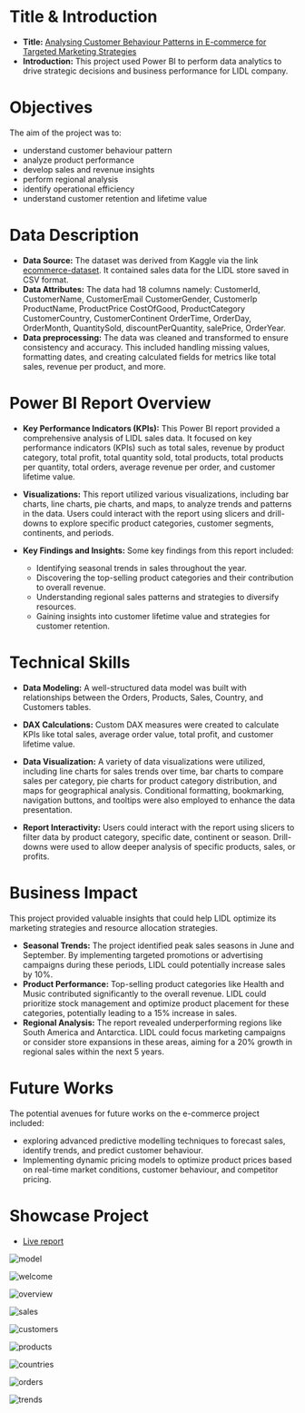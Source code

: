 
# Title & Introduction
- **Title:**  [Analysing Customer Behaviour Patterns in E-commerce for Targeted Marketing Strategies](https://app.powerbi.com/groups/me/reports/604e06a0-1446-4e94-ba64-9303d3b640af/ReportSection12bf2b1503c9873b8766?bookmarkGuid=edb6735b-99b0-4e9f-addf-90a9ea6845af&bookmarkUsage=1&ctid=43d2115b-a55e-46b6-9df7-b03388ecfc60&portalSessionId=1f4c3eac-5a82-49b9-9d3c-f58f627aeb7d&fromEntryPoint=export)
- **Introduction:** This project used Power BI to perform data analytics to drive strategic decisions and business performance for LIDL company. 
# Objectives
The aim of the project was to:
- understand customer behaviour pattern
- analyze product performance 
- develop sales and revenue insights
- perform regional analysis
- identify operational efficiency
- understand customer retention and lifetime value
# Data Description
* **Data Source:**
The dataset was derived from Kaggle via the link [ecommerce-dataset](https://www.kaggle.com/datasets/onigbenga/ecommerce-dataset). It contained sales data for the LIDL store saved in CSV format.
* **Data Attributes:**
The data had 18 columns namely: CustomerId, CustomerName, CustomerEmail
CustomerGender, CustomerIp
ProductName, ProductPrice
CostOfGood, ProductCategory
CustomerCountry, CustomerContinent
OrderTime, OrderDay, OrderMonth, QuantitySold, discountPerQuantity,
salePrice, OrderYear.
* **Data preprocessing:**
The data was cleaned and transformed to ensure consistency and accuracy. This included handling missing values, formatting dates, and creating calculated fields for metrics like total sales, revenue per product, and more.

# Power BI Report Overview
* **Key Performance Indicators (KPIs):**
This Power BI report provided a comprehensive analysis of LIDL sales data. It focused on key performance indicators (KPIs) such as total sales, revenue by product category, total profit, total quantity sold, total products, total products per quantity, total orders, average  revenue per order, and customer lifetime value.

* **Visualizations:**
This report utilized various visualizations, including bar charts, line charts, pie charts, and maps, to analyze trends and patterns in the data. Users could interact with the report using slicers and drill-downs to explore specific product categories, customer segments, continents, and periods.

* **Key Findings and Insights:**
Some key findings from this report included:

    * Identifying seasonal trends in sales throughout the year.
    * Discovering the top-selling product categories and their contribution to overall revenue.
    * Understanding regional sales patterns and strategies to diversify resources.
    * Gaining insights into customer lifetime value and strategies for customer retention.


# Technical Skills
* **Data Modeling:**
 A well-structured data model was built with relationships between the Orders, Products, Sales, Country, and Customers tables. 

* **DAX Calculations:**
 Custom DAX measures were created to calculate KPIs like total sales, average order value, total profit, and customer lifetime value.

* **Data Visualization:**
A variety of data visualizations were utilized, including line charts for sales trends over time, bar charts to compare sales per category, pie charts for product category distribution, and maps for geographical analysis. Conditional formatting, bookmarking, navigation buttons, and tooltips were also employed to enhance the data presentation.

* **Report Interactivity:**
Users could interact with the report using slicers to filter data by product category, specific date, continent or season. Drill-downs were used to allow deeper analysis of specific products, sales, or profits.

# Business Impact

This project provided valuable insights that could help LIDL optimize its marketing strategies and resource allocation strategies.
* **Seasonal Trends:** The project identified peak sales seasons in June and September. By implementing targeted promotions or advertising campaigns during these periods, LIDL could potentially increase sales by 10%. 
* **Product Performance:** Top-selling product categories like Health and Music contributed significantly to the overall revenue. LIDL could prioritize stock management and optimize product placement for these categories, potentially leading to a 15% increase in sales.
* **Regional Analysis:** The report revealed underperforming regions like South America and Antarctica. LIDL could focus marketing campaigns or consider store expansions in these areas, aiming for a 20% growth in regional sales within the next 5 years.


# Future Works
The potential avenues for future works on the e-commerce project  included:
* exploring advanced predictive modelling techniques to forecast sales, identify trends, and predict customer behaviour.
* Implementing dynamic pricing models to optimize product prices based on real-time market conditions, customer behaviour, and competitor pricing.


# Showcase Project

* [Live report](https://app.powerbi.com/groups/me/reports/604e06a0-1446-4e94-ba64-9303d3b640af/ReportSection12bf2b1503c9873b8766?bookmarkGuid=edb6735b-99b0-4e9f-addf-90a9ea6845af&bookmarkUsage=1&ctid=43d2115b-a55e-46b6-9df7-b03388ecfc60&portalSessionId=1f4c3eac-5a82-49b9-9d3c-f58f627aeb7d&fromEntryPoint=export)


![model](https://github.com/ibraeh/e-commerce/assets/29314702/53ae51c8-a9d4-49ec-ba04-1bdedf669dbf)

![welcome](https://github.com/ibraeh/e-commerce/assets/29314702/cf284a8b-fc80-4c05-858d-af9f5af16fee)

![overview](https://github.com/ibraeh/e-commerce/assets/29314702/fd59dcd4-a9a1-452b-b3ab-ba095666d274)

![sales](https://github.com/ibraeh/e-commerce/assets/29314702/2d07efbc-e5c8-4b4b-9daf-b48a805efe22)

![customers](https://github.com/ibraeh/e-commerce/assets/29314702/f0f29c23-e2fc-4720-8fd1-22df62b72389)

![products](https://github.com/ibraeh/e-commerce/assets/29314702/bc5cc708-5941-4f16-9af3-61f2df1c23ff)

![countries](https://github.com/ibraeh/e-commerce/assets/29314702/ce72a2b1-f309-4b87-8a5e-af55bed47bda)

![orders](https://github.com/ibraeh/e-commerce/assets/29314702/58d8c2fa-4559-4369-b7cd-f04f5261235c)

![trends](https://github.com/ibraeh/e-commerce/assets/29314702/98f342e6-fe69-45ad-920c-549be636e65e)


